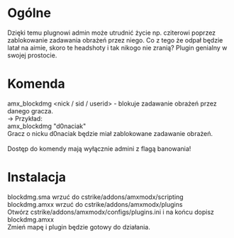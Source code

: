 # Ogólne
Dzięki temu plugnowi admin może utrudnić życie np. cziterowi poprzez zablokowanie zadawania obrażeń przez niego. Co z tego że odpał będzie latał na aimie, skoro te headshoty i tak nikogo nie zranią? Plugin genialny w swojej prostocie.

# Komenda

amx_blockdmg <nick / sid / userid> - blokuje zadawanie obrażeń przez danego gracza. <br>
  -> Przykład: <br>
    amx_blockdmg "d0naciak" <br>
    Gracz o nicku d0naciak będzie miał zablokowane zadawanie obrażeń. <br>
     <br>
Dostęp do komendy mają wyłącznie admini z flagą banowania!

# Instalacja
blockdmg.sma wrzuć do cstrike/addons/amxmodx/scripting <br>
blockdmg.amxx wrzuć do cstrike/addons/amxmodx/plugins <br>
Otwórz cstrike/addons/amxmodx/configs/plugins.ini i na końcu dopisz blockdmg.amxx <br>
Zmień mapę i plugin będzie gotowy do działania.
